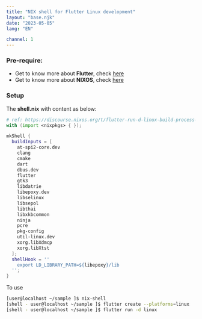 ```yaml
---
title: "NIX shell for Flutter Linux development"
layout: "base.njk"
date: "2023-05-05"
lang: "EN"

channel: 1
---
```


### Pre-require:
* Get to know more about **Flutter**, check [here](https://flutter.dev/)
* Get to know more about **NIXOS**, check [here](https://nixos.org/manual/nixpkgs/stable/)

### Setup

The **shell.nix** with content as below:

```nix
# ref: https://discourse.nixos.org/t/flutter-run-d-linux-build-process-failed/16552
with (import <nixpkgs> { });

mkShell {
  buildInputs = [
    at-spi2-core.dev
    clang
    cmake
    dart
    dbus.dev
    flutter
    gtk3
    libdatrie
    libepoxy.dev
    libselinux
    libsepol
    libthai
    libxkbcommon
    ninja
    pcre
    pkg-config
    util-linux.dev
    xorg.libXdmcp
    xorg.libXtst
  ];
  shellHook = ''
    export LD_LIBRARY_PATH=${libepoxy}/lib
  '';
}
```

To use

```bash
[user@localhost ~/sample ]$ nix-shell
[shell - user@localhost ~/sample ]$ flutter create --platforms=linux
[shell - user@localhost ~/sample ]$ flutter run -d linux
```


